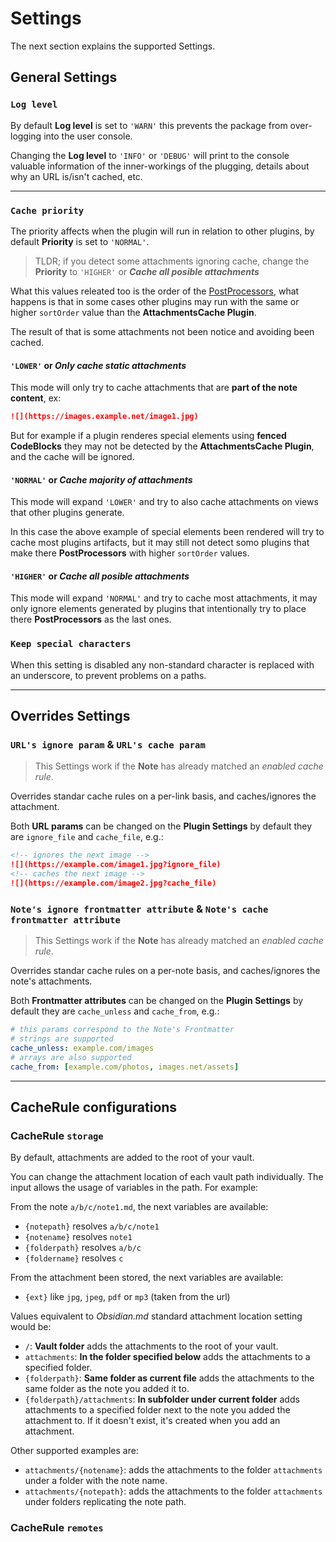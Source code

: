 # Settings

The next section explains the supported Settings.

## General Settings

### `Log level`

By default **Log level** is set to `'WARN'` this prevents the package from over-logging into the user console.

Changing the **Log level** to `'INFO'` or `'DEBUG'` will print to the console valuable information of the inner-workings of the plugging, details about why an URL is/isn't cached, etc.

---

### `Cache priority`

The priority affects when the plugin will run in relation to other plugins, by default **Priority** is set to `'NORMAL'`.

> TLDR; if you detect some attachments ignoring cache, change the **Priority** to `'HIGHER'` or _**Cache all posible attachments**_

What this values releated too is the order of the [PostProcessors](https://docs.obsidian.md/Plugins/Editor/Markdown+post+processing), what happens is that in some cases other plugins may run with the same or higher `sortOrder` value than the **AttachmentsCache Plugin**.

The result of that is some attachments not been notice and avoiding been cached.

#### `'LOWER'` or _**Only cache static attachments**_

This mode will only try to cache attachments that are **part of the note content**, ex:

```md
![](https://images.example.net/image1.jpg)
```

But for example if a plugin renderes special elements using **fenced CodeBlocks** they may not be detected by the **AttachmentsCache Plugin**, and the cache will be ignored.

#### `'NORMAL'` or _**Cache majority of attachments**_

This mode will expand `'LOWER'` and try to also cache attachments on views that other plugins generate.

In this case the above example of special elements been rendered will try to cache most plugins artifacts, but it may still not detect somo plugins that make there **PostProcessors** with higher `sortOrder` values.

#### `'HIGHER'` or _**Cache all posible attachments**_

This mode will expand `'NORMAL'` and try to cache most attachments, it may only ignore elements generated by plugins that intentionally try to place there **PostProcessors** as the last ones.

### `Keep special characters`

When this setting is disabled any non-standard character is replaced with an underscore, to prevent problems on a paths.

---

## Overrides Settings

### `URL's ignore param` & `URL's cache param`

> This Settings work if the **Note** has already matched an _enabled cache rule_.

Overrides standar cache rules on a per-link basis, and caches/ignores the attachment.

Both **URL params** can be changed on the **Plugin Settings** by default they are `ignore_file` and `cache_file`, e.g.:

```md
<!-- ignores the next image -->
![](https://example.com/image1.jpg?ignore_file)
<!-- caches the next image -->
![](https://example.com/image2.jpg?cache_file)
```

### `Note's ignore frontmatter attribute` & `Note's cache frontmatter attribute`

> This Settings work if the **Note** has already matched an _enabled cache rule_.

Overrides standar cache rules on a per-note basis, and caches/ignores the note's attachments.

Both **Frontmatter attributes** can be changed on the **Plugin Settings** by default they are `cache_unless` and `cache_from`, e.g.:

```yml
# this params correspond to the Note's Frontmatter
# strings are supported
cache_unless: example.com/images
# arrays are also supported
cache_from: [example.com/photos, images.net/assets]
```

---

## CacheRule configurations

### CacheRule `storage`

By default, attachments are added to the root of your vault.

You can change the attachment location of each vault path individually. The input allows the usage of variables in the path. For example:

From the note `a/b/c/note1.md`, the next variables are available:

- `{notepath}` resolves `a/b/c/note1`
- `{notename}` resolves `note1`
- `{folderpath}` resolves `a/b/c`
- `{foldername}` resolves `c`

From the attachment been stored, the next variables are available:

- `{ext}` like `jpg`, `jpeg`, `pdf` or `mp3` (taken from the url)
<!-- TODO: add `{type}` user-defined extension groups, like `images = jpg,png` -->

Values equivalent to _Obsidian.md_ standard attachment location setting would be:

- `/`: **Vault folder** adds the attachments to the root of your vault.
- `attachments`: **In the folder specified below** adds the attachments to a specified folder.
- `{folderpath}`: **Same folder as current file** adds the attachments to the same folder as the note you added it to.
- `{folderpath}/attachments`: **In subfolder under current folder** adds attachments to a specified folder next to the note you added the attachment to. If it doesn't exist, it's created when you add an attachment.

Other supported examples are:

- `attachments/{notename}`: adds the attachments to the folder `attachments` under a folder with the note name.
- `attachments/{notepath}`: adds the attachments to the folder `attachments` under folders replicating the note path.

### CacheRule `remotes`

<!-- TODO: add description of behavior http/https/<none> -->
